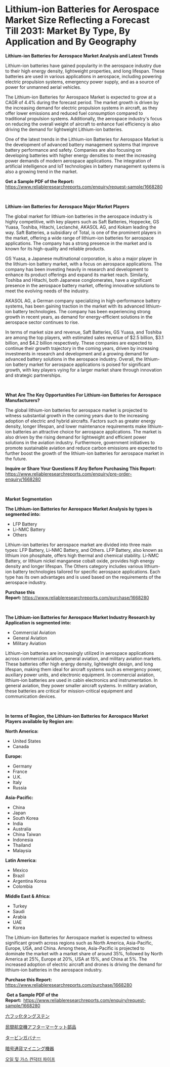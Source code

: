 <p><h1>Lithium-ion Batteries for Aerospace Market Size Reflecting a Forecast Till 2031: Market By Type, By Application and By Geography</h1></p><p><strong>Lithium-ion Batteries for Aerospace Market Analysis and Latest Trends</strong></p>
<p><p>Lithium-ion batteries have gained popularity in the aerospace industry due to their high energy density, lightweight properties, and long lifespan. These batteries are used in various applications in aerospace, including powering electric propulsion systems, emergency power supply, and as a source of power for unmanned aerial vehicles.</p><p>The Lithium-ion Batteries for Aerospace Market is expected to grow at a CAGR of 4.4% during the forecast period. The market growth is driven by the increasing demand for electric propulsion systems in aircraft, as they offer lower emissions and reduced fuel consumption compared to traditional propulsion systems. Additionally, the aerospace industry's focus on reducing the overall weight of aircraft to enhance fuel efficiency is also driving the demand for lightweight Lithium-ion batteries.</p><p>One of the latest trends in the Lithium-ion Batteries for Aerospace Market is the development of advanced battery management systems that improve battery performance and safety. Companies are also focusing on developing batteries with higher energy densities to meet the increasing power demands of modern aerospace applications. The integration of artificial intelligence and IoT technologies in battery management systems is also a growing trend in the market.</p></p>
<p><strong>Get a Sample PDF of the Report:&nbsp;</strong> <a href="https://www.reliableresearchreports.com/enquiry/request-sample/1668280">https://www.reliableresearchreports.com/enquiry/request-sample/1668280</a></p>
<p>&nbsp;</p>
<p><strong>Lithium-ion Batteries for Aerospace Major Market Players</strong></p>
<p><p>The global market for lithium-ion batteries in the aerospace industry is highly competitive, with key players such as Saft Batteries, Hoppecke, GS Yuasa, Toshiba, Hitachi, Leclanché, AKASOL AG, and Kokam leading the way. Saft Batteries, a subsidiary of Total, is one of the prominent players in the market, offering a wide range of lithium-ion batteries for aerospace applications. The company has a strong presence in the market and is known for its high-quality and reliable products.</p><p>GS Yuasa, a Japanese multinational corporation, is also a major player in the lithium-ion battery market, with a focus on aerospace applications. The company has been investing heavily in research and development to enhance its product offerings and expand its market reach. Similarly, Toshiba and Hitachi, both Japanese conglomerates, have a significant presence in the aerospace battery market, offering innovative solutions to meet the evolving needs of the industry.</p><p>AKASOL AG, a German company specializing in high-performance battery systems, has been gaining traction in the market with its advanced lithium-ion battery technologies. The company has been experiencing strong growth in recent years, as demand for energy-efficient solutions in the aerospace sector continues to rise.</p><p>In terms of market size and revenue, Saft Batteries, GS Yuasa, and Toshiba are among the top players, with estimated sales revenue of $2.5 billion, $3.1 billion, and $4.2 billion respectively. These companies are expected to continue their growth trajectory in the coming years, driven by increasing investments in research and development and a growing demand for advanced battery solutions in the aerospace industry. Overall, the lithium-ion battery market for aerospace applications is poised for significant growth, with key players vying for a larger market share through innovation and strategic partnerships.</p></p>
<p>&nbsp;</p>
<p><strong>What Are The Key Opportunities For Lithium-ion Batteries for Aerospace Manufacturers?</strong></p>
<p><p>The global lithium-ion batteries for aerospace market is projected to witness substantial growth in the coming years due to the increasing adoption of electric and hybrid aircrafts. Factors such as greater energy density, longer lifespan, and lower maintenance requirements make lithium-ion batteries an attractive choice for aerospace applications. The market is also driven by the rising demand for lightweight and efficient power solutions in the aviation industry. Furthermore, government initiatives to promote sustainable aviation and reduce carbon emissions are expected to further boost the growth of the lithium-ion batteries for aerospace market in the future.</p></p>
<p><strong>Inquire or Share Your Questions If Any Before Purchasing This Report:</strong> <a href="https://www.reliableresearchreports.com/enquiry/pre-order-enquiry/1668280">https://www.reliableresearchreports.com/enquiry/pre-order-enquiry/1668280</a></p>
<p>&nbsp;</p>
<p><strong>Market Segmentation</strong></p>
<p><strong>The Lithium-ion Batteries for Aerospace Market Analysis by types is segmented into:</strong></p>
<p><ul><li>LFP Battery</li><li>Li-NMC Battery</li><li>Others</li></ul></p>
<p><p>Lithium-ion batteries for aerospace market are divided into three main types: LFP Battery, Li-NMC Battery, and Others. LFP Battery, also known as lithium iron phosphate, offers high thermal and chemical stability. Li-NMC Battery, or lithium nickel manganese cobalt oxide, provides high energy density and longer lifespan. The Others category includes various lithium-ion battery technologies tailored for specific aerospace applications. Each type has its own advantages and is used based on the requirements of the aerospace industry.</p></p>
<p><strong>Purchase this Report:&nbsp;</strong><a href="https://www.reliableresearchreports.com/purchase/1668280">https://www.reliableresearchreports.com/purchase/1668280</a></p>
<p>&nbsp;</p>
<p><strong>The Lithium-ion Batteries for Aerospace Market Industry Research by Application is segmented into:</strong></p>
<p><ul><li>Commercial Aviation</li><li>General Aviation</li><li>Military Aviation</li></ul></p>
<p><p>Lithium-ion batteries are increasingly utilized in aerospace applications across commercial aviation, general aviation, and military aviation markets. These batteries offer high energy density, lightweight design, and long lifespan, making them ideal for aircraft systems such as emergency power, auxiliary power units, and electronic equipment. In commercial aviation, lithium-ion batteries are used in cabin electronics and instrumentation. In general aviation, they power smaller aircraft systems. In military aviation, these batteries are critical for mission-critical equipment and communication devices.</p></p>
<p>&nbsp;</p>
<p><strong>In terms of Region, the Lithium-ion Batteries for Aerospace Market Players available by Region are:</strong></p>
<p>
    <p> <strong> North America: </strong>
        <ul>
            <li>United States</li>
            <li>Canada</li>
        </ul>
        </p> 
    <p> <strong> Europe: </strong>
        <ul>
            <li>Germany</li>
            <li>France</li>
            <li>U.K.</li>
            <li>Italy</li>
            <li>Russia</li>
        </ul>
        </p> 
    <p> <strong> Asia-Pacific: </strong>
        <ul>
            <li>China</li>
            <li>Japan</li>
            <li>South Korea</li>
            <li>India</li>
            <li>Australia</li>
            <li>China Taiwan</li>
            <li>Indonesia</li>
            <li>Thailand</li>
            <li>Malaysia</li>
        </ul>
        </p> 
    <p> <strong> Latin America: </strong>
        <ul>
            <li>Mexico</li>
            <li>Brazil</li>
            <li>Argentina Korea</li>
            <li>Colombia</li>
        </ul>
        </p> 
    <p> <strong> Middle East & Africa: </strong>
        <ul>
            <li>Turkey</li>
            <li>Saudi</li>
            <li>Arabia</li>
            <li>UAE</li>
            <li>Korea</li>
        </ul>
    </p>
    </p>
<p><p>The Lithium-ion Batteries for Aerospace market is expected to witness significant growth across regions such as North America, Asia-Pacific, Europe, USA, and China. Among these, Asia-Pacific is projected to dominate the market with a market share of around 35%, followed by North America at 25%, Europe at 20%, USA at 15%, and China at 5%. The increased adoption of electric aircraft and drones is driving the demand for lithium-ion batteries in the aerospace industry.</p></p>
<p><strong>Purchase this Report: </strong><a href="https://www.reliableresearchreports.com/purchase/1668280">https://www.reliableresearchreports.com/purchase/1668280</a></p>
<p>&nbsp;<strong>Get a Sample PDF of the Report:&nbsp;&nbsp;</strong><a href="https://www.reliableresearchreports.com/enquiry/request-sample/1668280">https://www.reliableresearchreports.com/enquiry/request-sample/1668280</a></p>
<p><strong></strong></p>
<p><p><a href="https://github.com/JacksonWiza1924/Market-Research-Report-List-1/blob/main/419685816693.md">六フッ化タングステン</a></p><p><a href="https://medium.com/@rylanaufman56456/%E5%95%86%E7%94%A8%E8%88%AA%E7%A9%BA%E6%A9%9F%E3%81%AE%E3%82%A2%E3%83%95%E3%82%BF%E3%83%BC%E3%83%9E%E3%83%BC%E3%82%B1%E3%83%83%E3%83%88%E9%83%A8%E5%93%81%E5%B8%82%E5%A0%B4-2031%E5%B9%B4%E3%81%BE%E3%81%A7%E3%81%AE%E3%83%88%E3%83%AC%E3%83%B3%E3%83%89-%E4%BA%88%E6%B8%AC-%E7%AB%B6%E4%BA%89%E5%88%86%E6%9E%90-7bc86ce3480d">民間航空機アフターマーケット部品</a></p><p><a href="https://github.com/Calvi3ynJerde867/Market-Research-Report-List-1/blob/main/418186816692.md">タービンガバナー</a></p><p><a href="https://medium.com/@coraltrout1923/%E4%BB%AE%E6%83%B3%E9%80%9A%E8%B2%A8%E3%83%9E%E3%82%A4%E3%83%8B%E3%83%B3%E3%82%B0%E6%A9%9F%E5%99%A8%E5%B8%82%E5%A0%B4%E3%81%AE%E5%B1%95%E6%9C%9B-%E6%A5%AD%E7%95%8C%E6%A6%82%E8%A6%81%E3%81%A8%E4%BA%88%E6%B8%AC-2024%E5%B9%B4%E3%81%8B%E3%82%892031%E5%B9%B4%E3%81%BE%E3%81%A7-a8ed07c46d22">暗号通貨マイニング機器</a></p><p><a href="https://medium.com/@ieremiapadurariu20221/%EC%9C%A0%EB%A5%98-%EB%B0%8F-%EA%B0%80%EC%8A%A4-%EB%8F%84%EA%B4%80-%EC%8B%9C%EC%9E%A5%EC%9D%80-%EC%8B%9C%EC%9E%A5-%EC%A0%90%EC%9C%A0%EC%9C%A8-%EC%8B%9C%EC%9E%A5-%EB%8F%99%ED%96%A5-%EB%B0%8F-%EC%8B%9C%EC%9E%A5-%EC%84%B1%EC%9E%A5%EC%97%90-%EA%B4%80%ED%95%9C-%EC%A0%95%EB%B3%B4%EB%A5%BC-%EC%A0%9C%EA%B3%B5%ED%95%A9%EB%8B%88%EB%8B%A4-5867b126975f">오일 및 가스 컨덕터 파이프</a></p></p>